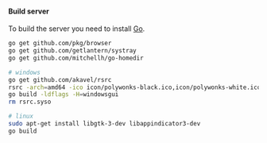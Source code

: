 #### Build server

To build the server you need to install [Go](https://golang.org/).

```bash
go get github.com/pkg/browser
go get github.com/getlantern/systray
go get github.com/mitchellh/go-homedir

# windows
go get github.com/akavel/rsrc
rsrc -arch=amd64 -ico icon/polywonks-black.ico,icon/polywonks-white.ico
go build -ldflags -H=windowsgui
rm rsrc.syso

# linux
sudo apt-get install libgtk-3-dev libappindicator3-dev
go build
```
